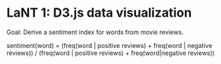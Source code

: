 # LaNT 1: D3.js data visualization

Goal: Derive a sentiment index for words from movie reviews.

sentiment(word) = (freq(word | positive reviews) + freq(word | negative reviews)) / (freq(word | positive reviews) + freq(word|negative reviews))
